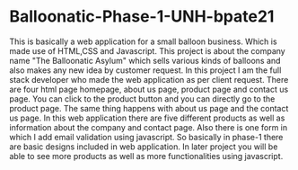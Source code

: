 # Balloonatic-Phase-1-UNH-bpate21
This is basically a web application for a small balloon business. Which is made use of HTML,CSS and Javascript.
This project is about the company name "The Balloonatic Asylum" which sells various kinds of balloons and also makes any new idea by customer request.
In this project I am the full stack developer who made the web application as per client request.
There are four html page homepage, about us page, product page and contact us page.
You can click to the product button and you can directly go to the product page. The same thing happens with about us page and the contact us page.
In this web application there are five different products as well as information about the company and contact page.
Also there is one form in which I add email validation using javascript.
So basically in phase-1 there are basic designs included in web application.
In later project you will be able to see more products as well as more functionalities using javascript.

